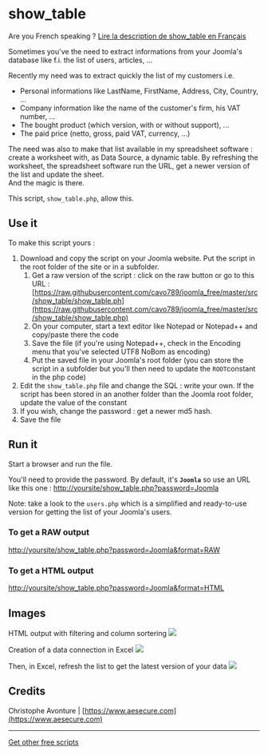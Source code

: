 # show_table

Are you French speaking ? [Lire la description de show_table en Français](https://github.com/cavo789/joomla_free/blob/master/src/show_table/lisezmoi.md)

Sometimes you've the need to extract informations from your Joomla's database like f.i. the list of users, articles, ...

Recently my need was to extract quickly the list of my customers i.e.

- Personal informations like LastName, FirstName, Address, City, Country, ...
- Company information like the name of the customer's firm, his VAT number, ...
- The bought product (which version, with or without support), ...
- The paid price (netto, gross, paid VAT, currency, ...)

The need was also to make that list available in my spreadsheet software : create a worksheet with, as Data Source, a dynamic table.
By refreshing the worksheet, the spreadsheet software run the URL, get a newer version of the list and update the sheet.  
And the magic is there.

This script, `show_table.php`, allow this.

## Use it

To make this script yours :

1.  Download and copy the script on your Joomla website. Put the script in the root folder of the site or in a subfolder.
    1.  Get a raw version of the script : click on the raw button or go to this URL : [https://raw.githubusercontent.com/cavo789/joomla_free/master/src/show_table/show_table.ph](https://raw.githubusercontent.com/cavo789/joomla_free/master/src/show_table/show_table.php)
    2.  On your computer, start a text editor like Notepad or Notepad++ and copy/paste there the code
    3.  Save the file (if you're using Notepad++, check in the Encoding menu that you've selected UTF8 NoBom as encoding)
    4.  Put the saved file in your Joomla's root folder (you can store the script in a subfolder but you'll then need to update the `ROOT`constant in the php code)
2.  Edit the `show_table.php` file and change the SQL : write your own. If the script has been stored in an another folder than the Joomla root folder, update the value of the constant
3.  If you wish, change the password : get a newer md5 hash.
4.  Save the file

## Run it

Start a browser and run the file.

You'll need to provide the password. By default, it's **`Joomla`** so use an URL like this one : [http://yoursite/show_table.php?password=Joomla](http://yoursite/show_table.php?password=Joomla)

Note: take a look to the `users.php` which is a simplified and ready-to-use version for getting the list of your Joomla's users.

### To get a RAW output

[http://yoursite/show_table.php?password=Joomla&format=RAW](http://yoursite/show_table.php?password=Joomla&format=RAW)

### To get a HTML output

[http://yoursite/show_table.php?password=Joomla&format=HTML](http://yoursite/show_table.php?password=Joomla&format=HTML)

## Images

HTML output with filtering and column sortering
<img src="https://github.com/cavo789/joomla_free/blob/master/src/show_table/sample.png" />

Creation of a data connection in Excel
<img src="https://github.com/cavo789/joomla_free/blob/master/src/show_table/worksheet.png" />

Then, in Excel, refresh the list to get the latest version of your data
<img src="https://github.com/cavo789/joomla_free/blob/master/src/show_table/refresh.png" />

## Credits

Christophe Avonture | [https://www.aesecure.com](https://www.aesecure.com)

---

[Get other free scripts](https://github.com/cavo789/joomla_free)
